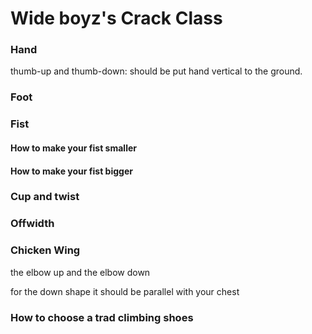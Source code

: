 # Wide boyz's Crack Class


### Hand

thumb-up and thumb-down: should be put hand vertical to the ground.




### Foot


### Fist



#### How to make your fist smaller


#### How to make your fist bigger

### Cup and twist

### Offwidth

### Chicken Wing


the elbow up and the elbow down

for the down shape it should be parallel with your chest


### How to choose a trad climbing shoes
